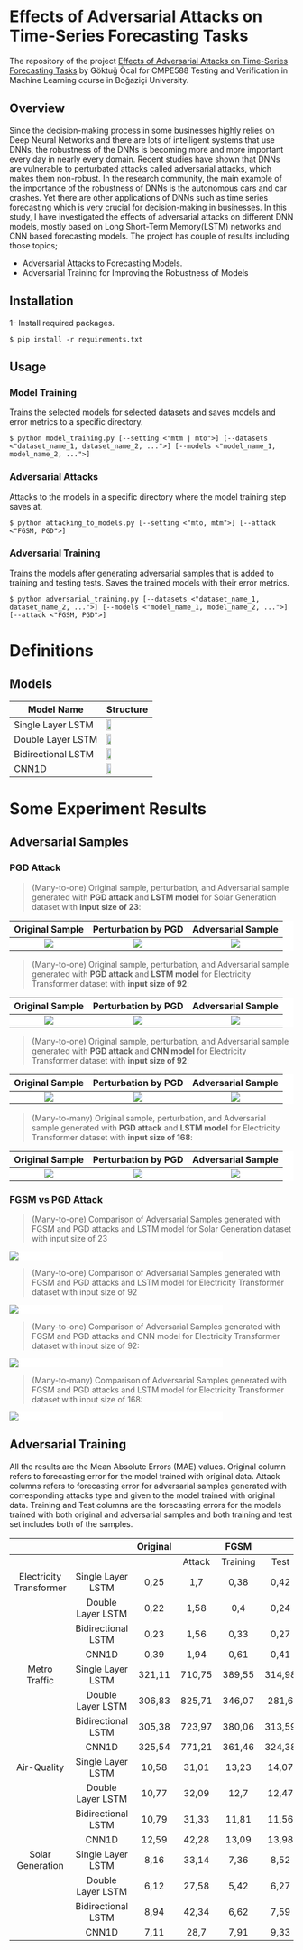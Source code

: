 # Effects of Adversarial Attacks on Time-Series Forecasting Tasks

The repository of the project [Effects of Adversarial Attacks on Time-Series Forecasting Tasks](https://github.com/GoktugOcal/time-series-adversarial-attacks) by Göktuğ Öcal for CMPE588 Testing and Verification in Machine Learning course in Boğaziçi University.

## Overview
Since the decision-making process in some businesses highly relies on Deep Neural Networks and there are lots of intelligent systems that use DNNs, the robustness of the DNNs is becoming more and more important every day in nearly every domain. Recent studies have shown that DNNs are vulnerable to perturbated attacks called adversarial attacks, which makes them non-robust. In the research community, the main example of the importance of the robustness of DNNs is the autonomous cars and car crashes. Yet there are other applications of DNNs such as time series forecasting which is very crucial for decision-making in businesses. In this study, I have investigated the effects of adversarial attacks on different DNN models, mostly based on Long Short-Term Memory(LSTM) networks and CNN based forecasting models. The project has couple of results including those topics;

- Adversarial Attacks to Forecasting Models.
- Adversarial Training for Improving the Robustness of Models

## Installation

1- Install required packages.

```shell
$ pip install -r requirements.txt
```
<!-- 
2- Download datasets.
```shell
$ pip download_data.py
```
-->
## Usage

### Model Training

Trains the selected models for selected datasets and saves models and error metrics to a specific directory.

```shell
$ python model_training.py [--setting <"mtm | mto">] [--datasets <"dataset_name_1, dataset_name_2, ...">] [--models <"model_name_1, model_name_2, ...">]
```

### Adversarial Attacks

Attacks to the models in a specific directory where the model training step saves at.

```shell
$ python attacking_to_models.py [--setting <"mto, mtm">] [--attack <"FGSM, PGD">]
```

### Adversarial Training

Trains the models after generating adversarial samples that is added to training and testing tests. Saves the trained models with their error metrics.

```shell
$ python adversarial_training.py [--datasets <"dataset_name_1, dataset_name_2, ...">] [--models <"model_name_1, model_name_2, ...">] [--attack <"FGSM, PGD">]
```

# Definitions

## Models

| Model Name           | Structure                                                                                                                                   |
|----------------------|---------------------------------------------------------------------------------------------------------------------------------------------|
| Single Layer LSTM    | <img src="https://github.com/GoktugOcal/time-series-adversarial-attacks/blob/main/paper/images/single-layer-lstm.jpg?raw=true" width=33%>   |
| Double Layer LSTM    | <img src="https://github.com/GoktugOcal/time-series-adversarial-attacks/blob/main/paper/images/double-layer-lstm.jpg?raw=true" width=33%>   |
| Bidirectional LSTM   | <img src="https://github.com/GoktugOcal/time-series-adversarial-attacks/blob/main/paper/images/bdlstm.jpg?raw=true" width=33%>              |
| CNN1D                | <img src="https://github.com/GoktugOcal/time-series-adversarial-attacks/blob/main/paper/images/1dcnn.jpg?raw=true" width=33%>               |

# Some Experiment Results

## Adversarial Samples

### PGD Attack

> (Many-to-one) Original sample, perturbation, and Adversarial sample generated with **PGD attack** and **LSTM model** for Solar Generation dataset with **input size of 23**:

<div style="background-color:white; color:black">

Original Sample                        |  Perturbation by PGD                        |  Adversarial Sample  |
:-------------------------------------:|:-------------------------------------------:|:--:|
![](https://github.com/GoktugOcal/time-series-adversarial-attacks/blob/main/paper/images/adv/original-24.png?raw=true)  |  ![](https://github.com/GoktugOcal/time-series-adversarial-attacks/blob/main/paper/images/adv/perturbation-24.png?raw=true)  |   ![](https://github.com/GoktugOcal/time-series-adversarial-attacks/blob/main/paper/images/adv/adversarial-sample-24.png?raw=true)  |

</div>


> (Many-to-one) Original sample, perturbation, and Adversarial sample generated with **PGD attack** and **LSTM model** for Electricity Transformer dataset with **input size of 92**:

<div style="background-color:white; color:black">

Original Sample                        |  Perturbation by PGD                        |  Adversarial Sample  |
:-------------------------------------:|:-------------------------------------------:|:--:|
![](https://github.com/GoktugOcal/time-series-adversarial-attacks/blob/main/paper/images/adv/original-92.png?raw=true)  |  ![](https://github.com/GoktugOcal/time-series-adversarial-attacks/blob/main/paper/images/adv/perturbation-92.png?raw=true)  |   ![](https://github.com/GoktugOcal/time-series-adversarial-attacks/blob/main/paper/images/adv/adversarial-sample-92.png?raw=true)  |

</div>

> (Many-to-one) Original sample, perturbation, and Adversarial sample generated with **PGD attack** and **CNN model** for Electricity Transformer dataset with **input size of 92**:

<div style="background-color:white; color:black">

Original Sample                        |  Perturbation by PGD                        |  Adversarial Sample  |
:-------------------------------------:|:-------------------------------------------:|:--:|
![](https://github.com/GoktugOcal/time-series-adversarial-attacks/blob/main/paper/images/adv/original-24-cnn.png?raw=true)  |  ![](https://github.com/GoktugOcal/time-series-adversarial-attacks/blob/main/paper/images/adv/perturbation-24-cnn.png?raw=true)  |   ![](https://github.com/GoktugOcal/time-series-adversarial-attacks/blob/main/paper/images/adv/adversarial-sample-24-cnn.png?raw=true)  |

</div>

> (Many-to-many) Original sample, perturbation, and Adversarial sample generated with **PGD attack** and **LSTM model** for Electricity Transformer dataset with **input size of 168**:

<div style="background-color:white; color:black">

Original Sample                        |  Perturbation by PGD                        |  Adversarial Sample  |
:-------------------------------------:|:-------------------------------------------:|:--:|
![](https://github.com/GoktugOcal/time-series-adversarial-attacks/blob/main/paper/images/adv/mtm_original_24.png?raw=true)  |  ![](https://github.com/GoktugOcal/time-series-adversarial-attacks/blob/main/paper/images/adv/mtm_perturbation_24.png?raw=true)  |   ![](https://github.com/GoktugOcal/time-series-adversarial-attacks/blob/main/paper/images/adv/mtm_adversarial_sample_24.png?raw=true)  |

</div>

### FGSM vs PGD Attack

> (Many-to-one) Comparison of Adversarial Samples generated with FGSM and PGD attacks and LSTM model for Solar Generation dataset with input size of 23

<div style="background-color:white; color:black; width:75%">

![](https://github.com/GoktugOcal/time-series-adversarial-attacks/blob/main/paper/images/adv/fgsm-vs-pgd-24.png?raw=true)

</div>

> (Many-to-one) Comparison of Adversarial Samples generated with FGSM and PGD attacks and LSTM model for Electricity Transformer dataset with input size of 92

<div style="background-color:white; color:black; width:75%">

![](https://github.com/GoktugOcal/time-series-adversarial-attacks/blob/main/paper/images/adv/fgsm-vs-pgd-92.png?raw=true)

</div>

> (Many-to-one) Comparison of Adversarial Samples generated with FGSM and PGD attacks and CNN model for Electricity Transformer dataset with input size of 92:

<div style="background-color:white; color:black; width:75%">

![](https://github.com/GoktugOcal/time-series-adversarial-attacks/blob/main/paper/images/adv/fgsm-vs-pgd-92-cnn.png?raw=true)

</div>

> (Many-to-many) Comparison of Adversarial Samples generated with FGSM and PGD attacks and LSTM model for Electricity Transformer dataset with input size of 168:

<div style="background-color:white; color:black; width:75%">

![](https://github.com/GoktugOcal/time-series-adversarial-attacks/blob/main/paper/images/adv/mtm_fgsm_vs_pgd_168.png?raw=true)

</div>


## Adversarial Training

All the results are the Mean Absolute Errors (MAE) values. Original column refers to forecasting error for the model trained with original data. Attack columns refers to forecasting error for adversarial samples generated with corresponding attacks type and given to the model trained with original data. Training and Test columns are the forecasting errors for the models trained with both original and adversarial samples and both training and test set includes both of the samples.


|                         |                    | Original |        |   FGSM   |        |        |   PGD    |        |
|:-----------------------:|:------------------:|:--------:|:------:|:--------:|:------:|:------:|:--------:|:------:|
|                         |                    |          | Attack | Training |  Test  | Attack | Training |  Test  |
| Electricity Transformer |  Single Layer LSTM |   0,25   |   1,7  |   0,38   |  0,42  |  1,32  |   0,39   |  0,34  |
|                         |  Double Layer LSTM |   0,22   |  1,58  |    0,4   |  0,24  |  1,38  |   0,47   |  0,38  |
|                         | Bidirectional LSTM |   0,23   |  1,56  |   0,33   |  0,27  |  1,32  |   0,44   |   0,4  |
|                         |        CNN1D       |   0,39   |  1,94  |   0,61   |  0,41  |  2,34  |   0,61   |  0,37  |
|      Metro Traffic      |  Single Layer LSTM |  321,11  | 710,75 |  389,55  | 314,98 | 684,65 |  416,73  |  373,3 |
|                         |  Double Layer LSTM |  306,83  | 825,71 |  346,07  |  281,6 | 805,16 |   351,6  | 304,21 |
|                         | Bidirectional LSTM |  305,38  | 723,97 |  380,06  | 313,59 | 697,62 |   370,6  | 311,65 |
|                         |        CNN1D       |  325,54  | 771,21 |  361,46  | 324,38 | 801,82 |  356,77  | 317,47 |
|       Air-Quality       |  Single Layer LSTM |   10,58  |  31,01 |   13,23  |  14,07 |  27,41 |   13,02  |  13,59 |
|                         |  Double Layer LSTM |   10,77  |  32,09 |   12,7   |  12,47 |  25,83 |   12,6   |  13,26 |
|                         | Bidirectional LSTM |   10,79  |  31,33 |   11,81  |  11,56 |  24,48 |   12,28  |  12,69 |
|                         |        CNN1D       |   12,59  |  42,28 |   13,09  |  13,98 |  36,91 |   11,86  |  12,41 |
|     Solar Generation    |  Single Layer LSTM |   8,16   |  33,14 |   7,36   |  8,52  |  32,54 |   7,66   |  9,88  |
|                         |  Double Layer LSTM |   6,12   |  27,58 |   5,42   |  6,27  |  28,08 |   5,61   |  6,66  |
|                         | Bidirectional LSTM |   8,94   |  42,34 |   6,62   |  7,59  |  39,5  |   7,48   |  9,26  |
|                         |        CNN1D       |   7,11   |  28,7  |   7,91   |  9,33  |  28,05 |   6,71   |  7,93  |
